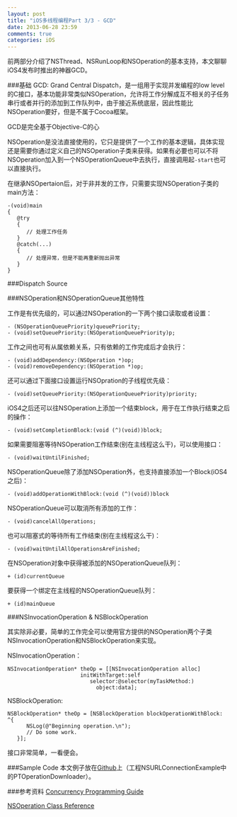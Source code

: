 ```yaml
---
layout: post
title: "iOS多线程编程Part 3/3 - GCD"
date: 2013-06-28 23:59
comments: true
categories: iOS
---
```


前两部分介绍了NSThread、NSRunLoop和NSOperation的基本支持，本文聊聊iOS4发布时推出的神器GCD。


###基础
GCD: Grand Central Dispatch，是一组用于实现并发编程的low level的C接口，基本功能非常类似NSOperation，允许将工作分解成互不相关的子任务串行或者并行的添加到工作队列中，由于接近系统底层，因此性能比NSOperation要好，但是不属于Cocoa框架。

GCD是完全基于Objective-C的心

NSOperation是没法直接使用的，它只是提供了一个工作的基本逻辑，具体实现还是需要你通过定义自己的NSOperation子类来获得。如果有必要也可以不将NSOperation加入到一个NSOperationQueue中去执行，直接调用起`-start`也可以直接执行。

<!--more-->

在继承NSOpertaion后，对于非并发的工作，只需要实现NSOperation子类的main方法：

```
-(void)main 
{
   @try 
   {
      // 处理工作任务
   }
   @catch(...) 
   {
      // 处理异常，但是不能再重新抛出异常
   }
}
```










###Dispatch Source


###NSOperation和NSOperationQueue其他特性

工作是有优先级的，可以通过NSOperation的一下两个接口读取或者设置：

```
- (NSOperationQueuePriority)queuePriority;
- (void)setQueuePriority:(NSOperationQueuePriority)p;
```

工作之间也可有从属依赖关系，只有依赖的工作完成后才会执行：

```
- (void)addDependency:(NSOperation *)op;
- (void)removeDependency:(NSOperation *)op;
```

还可以通过下面接口设置运行NSOpration的子线程优先级：

```
- (void)setQueuePriority:(NSOperationQueuePriority)priority;
```

iOS4之后还可以往NSOperation上添加一个结束block，用于在工作执行结束之后的操作：

```
- (void)setCompletionBlock:(void (^)(void))block;
```

如果需要阻塞等待NSOperation工作结束(别在主线程这么干)，可以使用接口：

```
- (void)waitUntilFinished;
```

NSOperationQueue除了添加NSOperation外，也支持直接添加一个Block(iOS4之后)：

```
- (void)addOperationWithBlock:(void (^)(void))block
```

NSOperationQueue可以取消所有添加的工作：

```
- (void)cancelAllOperations;
```
也可以阻塞式的等待所有工作结束(别在主线程这么干)：

```
- (void)waitUntilAllOperationsAreFinished;
```

在NSOperation对象中获得被添加的NSOperationQueue队列：

```
+ (id)currentQueue
```

要获得一个绑定在主线程的NSOperationQueue队列：

```
+ (id)mainQueue
```


###NSInvocationOperation & NSBlockOperation

其实除非必要，简单的工作完全可以使用官方提供的NSOperation两个子类NSInvocationOperation和NSBlockOperation来实现。

NSInvocationOperation：

```
NSInvocationOperation* theOp = [[NSInvocationOperation alloc] 
                       initWithTarget:self                 
		                  selector:@selector(myTaskMethod:)                                           
                            object:data];
```

NSBlockOperation:

```
NSBlockOperation* theOp = [NSBlockOperation blockOperationWithBlock: ^{
      NSLog(@"Beginning operation.\n");
      // Do some work.
   }];
```

接口非常简单，一看便会。

###Sample Code
本文例子放在[Github](https://github.com/hrchen/ExamplesForBlog)上（工程NSURLConnectionExample中的PTOperationDownloader）。

###参考资料
[Concurrency Programming Guide](http://developer.apple.com/library/mac/#documentation/General/Conceptual/ConcurrencyProgrammingGuide/OperationObjects/OperationObjects.html)

[NSOperation Class Reference](http://developer.apple.com/library/mac/#documentation/Cocoa/Reference/NSOperation_class/Reference/Reference.html)
